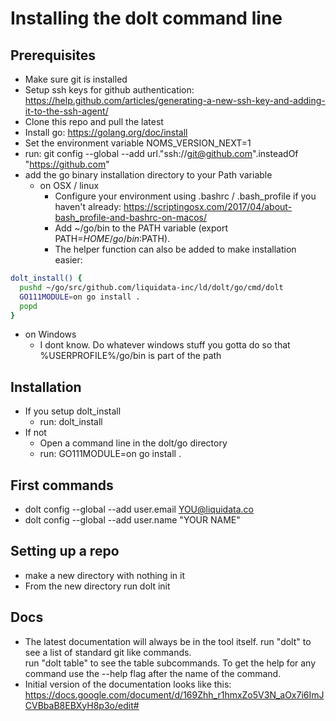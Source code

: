 # Installing the dolt command line

## Prerequisites

 * Make sure git is installed
 * Setup ssh keys for github authentication: https://help.github.com/articles/generating-a-new-ssh-key-and-adding-it-to-the-ssh-agent/
 * Clone this repo and pull the latest
 * Install go: https://golang.org/doc/install
 * Set the environment variable NOMS_VERSION_NEXT=1
 * run: git config --global --add url."ssh://git@github.com".insteadOf "https://github.com"
 * add the go binary installation directory to your Path variable
   * on OSX / linux
     * Configure your environment using .bashrc / .bash_profile if you haven't already: https://scriptingosx.com/2017/04/about-bash_profile-and-bashrc-on-macos/
     * Add ~/go/bin to the PATH variable (export PATH=$HOME/go/bin:$PATH).
     * The helper function can also be added to make installation easier:

``` bash
dolt_install() {
  pushd ~/go/src/github.com/liquidata-inc/ld/dolt/go/cmd/dolt
  GO111MODULE=on go install .
  popd
}
```

   * on Windows
     * I dont know.  Do whatever windows stuff you gotta do so that %USERPROFILE%/go/bin is part of the path
 
## Installation

 * If you setup dolt_install
   * run: dolt_install
 * If not
   * Open a command line in the dolt/go directory
   * run: GO111MODULE=on go install . 
 
 
## First commands

 * dolt config --global --add user.email YOU@liquidata.co
 * dolt config --global --add user.name "YOUR NAME"
 
## Setting up a repo

 * make a new directory with nothing in it
 * From the new directory run dolt init
 
## Docs

 * The latest documentation will always be in the tool itself.  run "dolt" to see a list of standard git like commands.  
 run "dolt table" to see the table subcommands.  To get the help for any command use the --help flag after the name of the command.
 * Initial version of the documentation looks like this: https://docs.google.com/document/d/169Zhh_r1hmxZo5V3N_aOx7i6ImJCVBbaB8EBXyH8p3o/edit#
